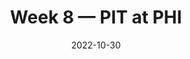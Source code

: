 ---
layout: game
title: Week 8 — PIT at PHI
season: 2022
game_id: 2022_08_PIT_PHI
week: 8
date: 2022-10-30
home_team: PHI
away_team: PIT
final_home: 35
final_away: 13
pbp_url: /assets/data/pbp/2022/2022_08_PIT_PHI.csv.gz
---
